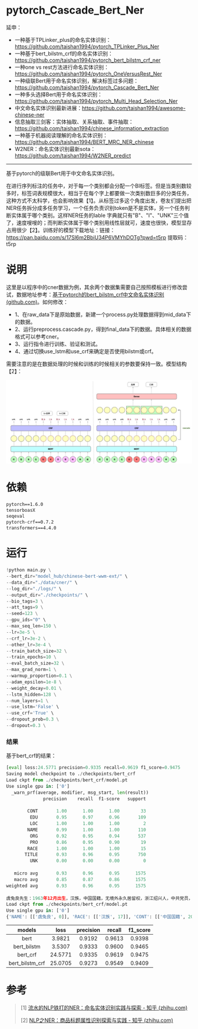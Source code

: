 # pytorch_Cascade_Bert_Ner
延申：
- 一种基于TPLinker_plus的命名实体识别：https://github.com/taishan1994/pytorch_TPLinker_Plus_Ner
- 一种基于bert_bilstm_crf的命名实体识别：https://github.com/taishan1994/pytorch_bert_bilstm_crf_ner
- 一种one vs rest方法进行命名实体识别：https://github.com/taishan1994/pytorch_OneVersusRest_Ner
- 一种级联Bert用于命名实体识别，解决标签过多问题：https://github.com/taishan1994/pytorch_Cascade_Bert_Ner
- 一种多头选择Bert用于命名实体识别：https://github.com/taishan1994/pytorch_Multi_Head_Selection_Ner
- 中文命名实体识别最新进展：https://github.com/taishan1994/awesome-chinese-ner
- 信息抽取三剑客：实体抽取、关系抽取、事件抽取：https://github.com/taishan1994/chinese_information_extraction
- 一种基于机器阅读理解的命名实体识别：https://github.com/taishan1994/BERT_MRC_NER_chinese
- W2NER：命名实体识别最新sota：https://github.com/taishan1994/W2NER_predict
****
基于pytorch的级联Bert用于中文命名实体识别。

在进行序列标注的任务中，对于每一个类别都会分配一个BI标签。但是当类别数较多时，标签词表规模很大，相当于在每个字上都要做一次类别数巨多的分类任务，这种方式不太科学，也会影响效果【1】。从标签过多这个角度出发，卷友们提出把NER任务拆分成多任务学习，一个任务负责识别token是不是实体，另一个任务判断实体属于哪个类别。这样NER任务的lable 字典就只有"B"、"I"、"UNK"三个值了，速度嗖嗖的；而判断实体属于哪个类别用线性层就可，速度也很快，模型显存占用很少【2】。训练好的模型下载地址：链接：https://pan.baidu.com/s/17Sl6m2BbiU34P6VMYhDOTg?pwd=t5rp  提取码：t5rp

# 说明

这里是以程序中的cner数据为例，其余两个数据集需要自己按照模板进行修改尝试，数据地址参考：[基于pytorch的bert_bilstm_crf中文命名实体识别 (github.com)](https://github.com/taishan1994/pytorch_bert_bilstm_crf_ner)。如何修改：

- 1、在raw_data下是原始数据，新建一个process.py处理数据得到mid_data下的数据。
- 2、运行preprocess.cascade.py，得到final_data下的数据。具体相关的数据格式可以参考cner。
- 3、运行指令进行训练、验证和测试。
- 4、通过切换use_lstm和use_crf来确定是否使用bilstm或crf。

需要注意的是在数据处理的时候和训练的时候相关的参数要保持一致。模型结构【2】：

![model](https://github.com/taishan1994/pytorch_Cascade_Bert_Ner/blob/main/image/model.jpg)

# 依赖

```
pytorch==1.6.0
tensorboasX
seqeval
pytorch-crf==0.7.2
transformers==4.4.0
```

# 运行

```python
!python main.py \
--bert_dir="model_hub/chinese-bert-wwm-ext/" \
--data_dir="./data/cner/" \
--log_dir="./logs/" \
--output_dir="./checkpoints/" \
--bio_tags=3 \
--att_tags=9 \
--seed=123 \
--gpu_ids="0" \
--max_seq_len=150 \
--lr=3e-5 \
--crf_lr=3e-2 \
--other_lr=3e-4 \
--train_batch_size=32 \
--train_epochs=10 \
--eval_batch_size=32 \
--max_grad_norm=1 \
--warmup_proportion=0.1 \
--adam_epsilon=1e-8 \
--weight_decay=0.01 \
--lstm_hidden=128 \
--num_layers=1 \
--use_lstm='False' \
--use_crf='True' \
--dropout_prob=0.3 \
--dropout=0.3 \

```

### 结果

基于bert_crf的结果：

```python
[eval] loss:24.5771 precision=0.9335 recall=0.9619 f1_score=0.9475
Saving model checkpoint to ./checkpoints/bert_crf
Load ckpt from ./checkpoints/bert_crf/model.pt
Use single gpu in: ['0']
  _warn_prf(average, modifier, msg_start, len(result))
              precision    recall  f1-score   support

        CONT       1.00      1.00      1.00        33
         EDU       0.95      0.97      0.96       109
         LOC       1.00      1.00      1.00         2
        NAME       0.99      1.00      1.00       110
         ORG       0.92      0.95      0.94       537
         PRO       0.86      0.95      0.90        19
        RACE       1.00      1.00      1.00        15
       TITLE       0.93      0.96      0.95       750
         UNK       0.00      0.00      0.00         0

   micro avg       0.93      0.96      0.95      1575
   macro avg       0.85      0.87      0.86      1575
weighted avg       0.93      0.96      0.95      1575

虞兔良先生：1963年12月出生，汉族，中国国籍，无境外永久居留权，浙江绍兴人，中共党员，MBA，经济师。
Load ckpt from ./checkpoints/bert_crf/model.pt
Use single gpu in: ['0']
{'NAME': [['虞兔良', 0]], 'RACE': [['汉族', 17]], 'CONT': [['中国国籍', 20]], 'LOC': [['浙江绍兴人', 34]], 'TITLE': [['中共党员', 40], ['经济师', 49]], 'EDU': [['MBA', 45]]}
```

|     models      |  loss   | precision | recall | f1_score |
| :-------------: | :-----: | :-------: | :----: | :------: |
|      bert       | 3.9821  |  0.9192   | 0.9613 |  0.9398  |
|   bert_bilstm   | 3.5307  |  0.9333   | 0.9600 |  0.9465  |
|    bert_crf     | 24.5771 |  0.9335   | 0.9619 |  0.9475  |
| bert_bilstm_crf | 25.0705 |  0.9273   | 0.9549 |  0.9409  |

# 参考

> [1] [流水的NLP铁打的NER：命名实体识别实践与探索 - 知乎 (zhihu.com)](https://zhuanlan.zhihu.com/p/166496466)
>
> [2] [NLP之NER：商品标题属性识别探索与实践 - 知乎 (zhihu.com)](https://zhuanlan.zhihu.com/p/525965250) 


